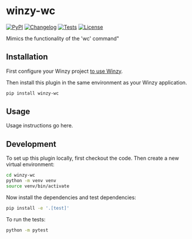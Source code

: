 # winzy-wc

[![PyPI](https://img.shields.io/pypi/v/winzy-wc.svg)](https://pypi.org/project/winzy-wc/)
[![Changelog](https://img.shields.io/github/v/release/sukhbinder/winzy-wc?include_prereleases&label=changelog)](https://github.com/sukhbinder/winzy-wc/releases)
[![Tests](https://github.com/sukhbinder/winzy-wc/workflows/Test/badge.svg)](https://github.com/sukhbinder/winzy-wc/actions?query=workflow%3ATest)
[![License](https://img.shields.io/badge/license-Apache%202.0-blue.svg)](https://github.com/sukhbinder/winzy-wc/blob/main/LICENSE)

Mimics the functionality of the 'wc' command"

## Installation

First configure your Winzy project [to use Winzy](https://github.com/sukhbinder/winzy).

Then install this plugin in the same environment as your Winzy application.
```bash
pip install winzy-wc
```
## Usage

Usage instructions go here.

## Development

To set up this plugin locally, first checkout the code. Then create a new virtual environment:
```bash
cd winzy-wc
python -m venv venv
source venv/bin/activate
```
Now install the dependencies and test dependencies:
```bash
pip install -e '.[test]'
```
To run the tests:
```bash
python -m pytest
```
